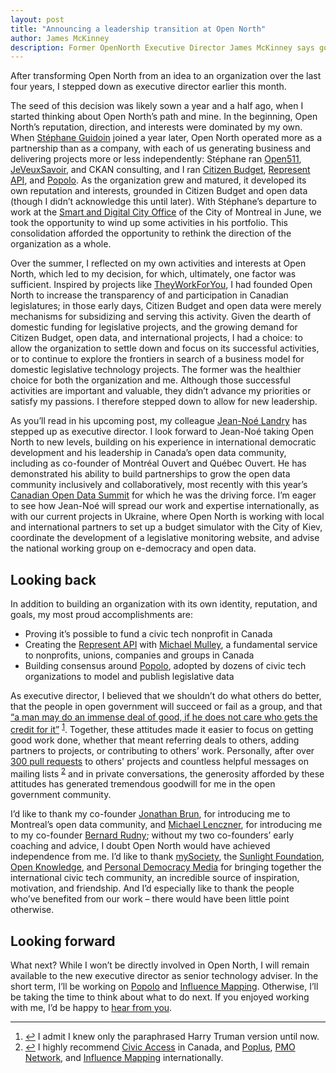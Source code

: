 ```yaml
---
layout: post
title: "Announcing a leadership transition at Open North"
author: James McKinney
description: Former OpenNorth Executive Director James McKinney says goodbye in his farewell post.
---
```

After transforming Open North from an idea to an organization over the last four years, I stepped down as executive director earlier this month.

The seed of this decision was likely sown a year and a half ago, when I started thinking about Open North’s path and mine. In the beginning, Open North’s reputation, direction, and interests were dominated by my own. When [Stéphane Guidoin](https://twitter.com/hoedic) joined a year later, Open North operated more as a partnership than as a company, with each of us generating business and delivering projects more or less independently: Stéphane ran [Open511](http://www.open511.org/), [JeVeuxSavoir](http://www.opennorth.ca/2015/06/15/je-veux-savoir-the-end-of-a-great-journey.html), and CKAN consulting, and I ran [Citizen Budget](http://www.citizenbudget.com/), [Represent API](https://represent.opennorth.ca/), and [Popolo](http://www.popoloproject.com/). As the organization grew and matured, it developed its own reputation and interests, grounded in Citizen Budget and open data (though I didn’t acknowledge this until later). With Stéphane’s departure to work at the [Smart and Digital City Office](http://villeintelligente.montreal.ca/en) of the City of Montreal in June, we took the opportunity to wind up some activities in his portfolio. This consolidation afforded the opportunity to rethink the direction of the organization as a whole.

Over the summer, I reflected on my own activities and interests at Open North, which led to my decision, for which, ultimately, one factor was sufficient. Inspired by projects like [TheyWorkForYou](http://www.theyworkforyou.com/), I had founded Open North to increase the transparency of and participation in Canadian legislatures; in those early days, Citizen Budget and open data were merely mechanisms for subsidizing and serving this activity. Given the dearth of domestic funding for legislative projects, and the growing demand for Citizen Budget, open data, and international projects, I had a choice: to allow the organization to settle down and focus on its successful activities, or to continue to explore the frontiers in search of a business model for domestic legislative technology projects. The former was the healthier choice for both the organization and me. Although those successful activities are important and valuable, they didn’t advance my priorities or satisfy my passions. I therefore stepped down to allow for new leadership.

As you’ll read in his upcoming post, my colleague [Jean-Noé Landry](https://www.linkedin.com/in/jeannoelandry) has stepped up as executive director. I look forward to Jean-Noé taking Open North to new levels, building on his experience in international democratic development and his leadership in Canada’s open data community, including as co-founder of Montréal Ouvert and Québec Ouvert. He has demonstrated his ability to build partnerships to grow the open data community inclusively and collaboratively, most recently with this year’s [Canadian Open Data Summit](http://opendatasummit.ca/en/) for which he was the driving force. I’m eager to see how Jean-Noé will spread our work and expertise internationally, as with our current projects in Ukraine, where Open North is working with local and international partners to set up a budget simulator with the City of Kiev, coordinate the development of a legislative monitoring website, and advise the national working group on e-democracy and open data.

## Looking back

In addition to building an organization with its own identity, reputation, and goals, my most proud accomplishments are:

* Proving it’s possible to fund a civic tech nonprofit in Canada
* Creating the [Represent API](https://represent.opennorth.ca/) with [Michael Mulley](https://openparliament.ca/), a fundamental service to nonprofits, unions, companies and groups in Canada
* Building consensus around [Popolo](http://www.popoloproject.com/), adopted by dozens of civic tech organizations to model and publish legislative data

As executive director, I believed that we shouldn’t do what others do better, that the people in open government will succeed or fail as a group, and that [“a man may do an immense deal of good, if he does not care who gets the credit for it”](http://quoteinvestigator.com/2010/12/21/doing-good-selfless/) <sup id="ref-1">[1](#fn-1)</sup>. Together, these attitudes made it easier to focus on getting good work done, whether that meant referring deals to others, adding partners to projects, or contributing to others’ work. Personally, after over [300 pull requests](https://github.com/pulls?q=is%3Apr+author%3Ajpmckinney+is%3Aclosed) to others' projects and countless helpful messages on mailing lists <sup id="ref-2">[2](#fn-2)</sup> and in private conversations, the generosity afforded by these attitudes has generated tremendous goodwill for me in the open government community.

I’d like to thank my co-founder [Jonathan Brun](https://twitter.com/jonathanbrun), for introducing me to Montreal’s open data community, and [Michael Lenczner](https://twitter.com/mlenc), for introducing me to my co-founder [Bernard Rudny](https://twitter.com/brudny); without my two co-founders’ early coaching and advice, I doubt Open North would have achieved independence from me. I’d like to thank [mySociety](https://www.mysociety.org/), the [Sunlight Foundation](http://sunlightfoundation.com/), [Open Knowledge](https://okfn.org/), and [Personal Democracy Media](https://personaldemocracy.com/) for bringing together the international civic tech community, an incredible source of inspiration, motivation, and friendship. And I’d especially like to thank the people who’ve benefited from our work – there would have been little point otherwise.

## Looking forward

What next? While I won’t be directly involved in Open North, I will remain available to the new executive director as senior technology adviser. In the short term, I’ll be working on [Popolo](http://www.popoloproject.com/) and [Influence Mapping](http://influencemapping.org/). Otherwise, I’ll be taking the time to think about what to do next. If you enjoyed working with me, I’d be happy to [hear from you](mailto:jamespetermckinney+blog@gmail.com).

----

1. <a name="fn-1" href="#ref-1">↩</a> I admit I knew only the paraphrased Harry Truman version until now.
2. <a name="fn-2" href="#ref-2">↩</a> I highly recommend [Civic Access](http://lists.pwd.ca/mailman/listinfo/civicaccess-discuss) in Canada, and [Poplus](https://groups.google.com/forum/#!forum/poplus), [PMO Network](https://groups.google.com/forum/#!forum/pmo-network), and [Influence Mapping](https://groups.google.com/forum/#!forum/influencemapping) internationally.
